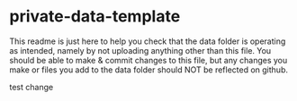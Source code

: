 # private-data-template

This readme is just here to help you check that the data folder is operating as intended, namely by not uploading anything other than this file.  You should be able to make & commit changes to this file, but any changes you make or files you add to the data folder should NOT be reflected on github. 

test change

